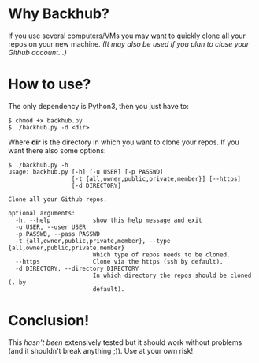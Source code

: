 # Why Backhub?

If you use several computers/VMs you may want to quickly clone all your repos on your new machine. _(It may also be used if you plan to close your Github account...)_

# How to use?

The only dependency is Python3, then you just have to:

    $ chmod +x backhub.py
    $ ./backhub.py -d <dir>

Where **dir** is the directory in which you want to clone your repos. If you want there also some options:

    $ ./backhub.py -h
    usage: backhub.py [-h] [-u USER] [-p PASSWD]
                      [-t {all,owner,public,private,member}] [--https]
                      [-d DIRECTORY]
    
    Clone all your Github repos.
    
    optional arguments:
      -h, --help            show this help message and exit
      -u USER, --user USER
      -p PASSWD, --pass PASSWD
      -t {all,owner,public,private,member}, --type {all,owner,public,private,member}
                            Which type of repos needs to be cloned.
      --https               Clone via the https (ssh by default).
      -d DIRECTORY, --directory DIRECTORY
                            In which directory the repos should be cloned (. by
                            default).

# Conclusion!

This _hasn't been_ extensively tested but it should work without problems (and it shouldn't break anything ;)). Use at your own risk!

